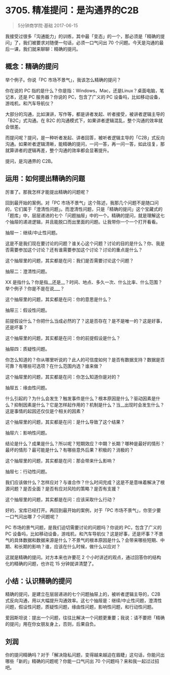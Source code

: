 # 3705. 精准提问：是沟通界的C2B
> 5分钟商学院·基础
2017-06-15

我接受过很多「沟通能力」的训练，其中最「变态」的一个，那必须是「精确的提问」了，我们被要求对随便一句话，必须一口气问出 70 个问题。今天是沟通的最后一课，我们就来聊聊：精确的提问。

## 概念：精确的提问
举个例子。你说「PC 市场不景气」，我该怎么精确的提问？

你在说的 PC 指的是什么？你是指：Windows，Mac，还是Linux？桌面电脑，笔记本，还是 PC 服务器？你说的 PC，包含了广义的 PC 设备吗，比如移动设备，游戏机，和汽车导航仪？

大部分的沟通，比如演讲，写作等，都是讲者发起、听者接受，被讲者逻辑主导的「B2C」式沟通。在 B2C 的沟通模式下，如果讲者逻辑混乱，整个沟通的效率就会很差。

而提问呢？提问，是一种听者发起、讲者回答，被听者逻辑主导的「C2B」式反向沟通。如果听者逻辑清晰，能精确的提问，一问一答，再一问一答，如此往复，那就算讲者的逻辑再差，整个沟通的效率都会显著提升。

提问，是沟通界的 C2B。

## 运用：如何提出精确的问题
厉害了。那我怎样才能提出精确的问题呢？

回到最开始的案例。对「PC 市场不景气」这个陈述，我那几个问题不是随口问的，它们属于「澄清性问题」。而澄清性问题，只是「精确的提问」这个宝藏式的「题库」中，层层递进的七个「问题抽屉」中的一个。精确的提问，就是理解这七个抽屉的递进逻辑，并且能脱口而出里面的问题。让我带你一个一个打开看看。

抽屉一：继续/中止性问题。

这是不是我们现在要讨论的问题？谁关心这个问题？讨论的目的是什么？你、我是否需要参加这个讨论？还有谁需要参加这个讨论？讨论的重点是什么？

这个抽屉里的问题，其实都是在问：我们是否需要讨论这个问题？

抽屉二：澄清性问题。

XX 是指什么？你是指__还是__？时间、地点、多久一次、什么比率、什么范围？举个例子？你是不是在说___？

这个抽屉里的问题，其实都是在问：你的意思是什么？

抽屉三：假设性问题。

前提假设什么？你把什么当成必然的了？这是否存在？是不是唯一的？这是好事，还是坏事？

这个抽屉里的问题，其实都是在问：你的前提假设是什么？

抽屉四：质疑性问题。

你怎么知道的？你从哪里听说的？此人的可信度如何？是否有数据支持？数据是否可靠？有哪些可选项？在什么范围内选？谁来做？

这个抽屉里的问题，其实都是在问：你怎么知道你是对的？

抽屉五：缘由性问题。

什么引起的？为什么会发生？触发事件是什么？根本原因是什么？驱动因素是什么？抑制因素是什么？它是怎样起作用的？机制是什么？当__出现时会发生什么？这是事情的起因还仅仅是个相关的因素？

这个抽屉里的问题，其实都是在问：是什么导致了这个结果？

抽屉六：影响性问题。

结论是什么？成果是什么？所以呢？短期效应？中期？长期？哪种是最好的情形？最坏的情形？最可能是什么？有哪些意外后果？积极的？消极的？

这个抽屉里的问题，其实都是在问：那会带来什么影响？

抽屉七：行动性问题。

我们应该做什么？怎样应对？与谁合作？什么时间完成？这是不是意味着解决了根源问题？是否全面？是否有应对风险的策略？是否有支援？

这个抽屉里的问题，其实都是在问：应该采取什么行动？

好的，宝库已经打开。再回到最开始的案例，对于「PC 市场不景气」，你至少要一口气问出哪 7 个问题呢？

PC 市场的景气问题，是我们迫切需要讨论的问题吗？你说的 PC，包含了广义的 PC 设备吗，比如移动设备，游戏机，和汽车导航仪？这是好事，还是坏事？不景气的具体数据和数据来源是什么？不景气的根本原因是什么？会带来哪些短期、中期、和长期的影响？谁，应该在什么时候，做什么以应对？

这就是精确的提问。对方本来也许要花 2 个小时讲述的观点，通过回答你的结构化的精确的问题，也许花 15 分钟就讲清楚了。

## 小结：认识精确的提问
精确的提问，是建立在层层递进的七个问题抽屉上的，被听者逻辑主导的，C2B 式反向沟通，用以大幅提升沟通效率。这七个抽屉是：继续/中止性问题，澄清性问题，假设性问题，质疑性问题，缘由性问题，影响性问题，和行动性问题。

爱因斯坦说：提出一个问题，往往比解决一个问题更重要；我说：请不要把「精确的提问」用在你女朋友身上，否则，后果自负。

## 刘润
你的提问精确吗？对于「解决隐私问题，变得越来越迫在眉睫」这句话，你能问出哪些「新的」精确的问题呢？你能一口气问出 70 个问题吗？来和我一起过过招吧。



